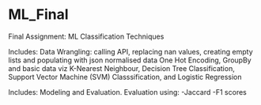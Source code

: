 # ML_Final
Final Assignment: ML Classification Techniques 

Includes:
Data Wrangling: calling API, replacing nan values, creating empty lists and populating with json normalised data
One Hot Encoding, GroupBy and basic data viz
K-Nearest Neighbour, Decision Tree Classification, Support Vector Machine (SVM) Classsification, and Logistic Regression

Includes: Modeling and Evaluation.  Evaluation using:
-Jaccard
-F1 scores

